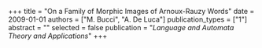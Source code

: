 +++
title = "On a Family of Morphic Images of Arnoux-Rauzy Words"
date = 2009-01-01
authors = ["M. Bucci", "A. De Luca"]
publication_types = ["1"]
abstract = ""
selected = false
publication = "*Language and Automata Theory and Applications*"
+++

